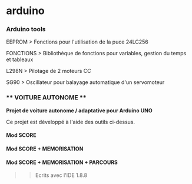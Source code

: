 <H1>arduino</H1>

<h3>Arduino tools</h3>

<p>EEPROM > Fonctions pour l'utilisation de la puce 24LC256
  
FONCTIONS > Bibliothèque de fonctions pour variables, gestion du temps et tableaux

L298N > Pilotage de 2 moteurs CC

SG90 > Oscillateur pour balayage automatique d'un servomoteur</p>

<H3>** VOITURE AUTONOME **</H3>

<p><b>Projet de voiture autonome / adaptative pour Arduino UNO</b></p>

<p>Ce projet est développé à l'aide des outils ci-dessus.</p>

<h4>Mod SCORE</h4>
<h4>Mod SCORE + MEMORISATION</h4>
<h4>Mod SCORE + MEMORISATION + PARCOURS</h4>


>> Ecrits avec l'IDE 1.8.8
